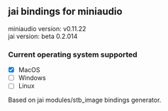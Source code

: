 ## jai bindings for miniaudio

miniaudio version: v0.11.22</br>
jai version: beta 0.2.014

### Current operating system supported

- [x] MacOS
- [ ] Windows
- [ ] Linux

Based on jai modules/stb_image bindings generator.
